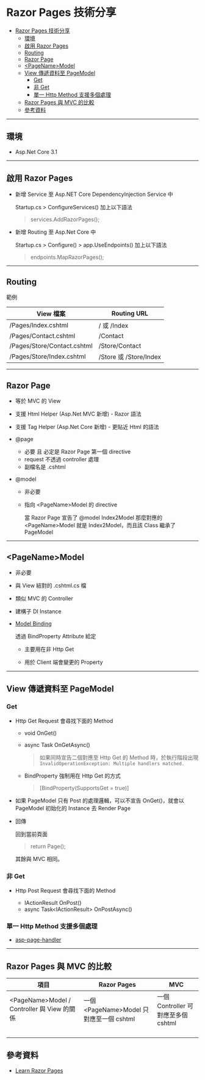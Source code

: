 # Razor Pages 技術分享

- [Razor Pages 技術分享](#razor-pages-%e6%8a%80%e8%a1%93%e5%88%86%e4%ba%ab)
  - [環境](#%e7%92%b0%e5%a2%83)
  - [啟用 Razor Pages](#%e5%95%9f%e7%94%a8-razor-pages)
  - [Routing](#routing)
  - [Razor Page](#razor-page)
  - [&lt;PageName&gt;Model](#ltpagenamegtmodel)
  - [View 傳遞資料至 PageModel](#view-%e5%82%b3%e9%81%9e%e8%b3%87%e6%96%99%e8%87%b3-pagemodel)
    - [Get](#get)
    - [非 Get](#%e9%9d%9e-get)
    - [單一 Http Method 支援多個處理](#%e5%96%ae%e4%b8%80-http-method-%e6%94%af%e6%8f%b4%e5%a4%9a%e5%80%8b%e8%99%95%e7%90%86)
  - [Razor Pages 與 MVC 的比較](#razor-pages-%e8%88%87-mvc-%e7%9a%84%e6%af%94%e8%bc%83)
  - [參考資料](#%e5%8f%83%e8%80%83%e8%b3%87%e6%96%99)

---

## 環境

- Asp.Net Core 3.1

---

## 啟用 Razor Pages

- 新增 Service 至 Asp.NET Core DependencyInjection Service 中

  Startup.cs > ConfigureServices() 加上以下語法

  > services.AddRazorPages();

- 新增 Routing 至 Asp.Net Core 中

  Startup.cs > Configure() > app.UseEndpoints() 加上以下語法

  > endpoints.MapRazorPages();

---

## Routing

範例

| View 檔案                   | Routing URL            |
| --------------------------- | ---------------------- |
| /Pages/Index.cshtml         | / 或 /Index            |
| /Pages/Contact.cshtml       | /Contact               |
| /Pages/Store/Contact.cshtml | /Store/Contact         |
| /Pages/Store/Index.cshtml   | /Store 或 /Store/Index |

---

## Razor Page

- 等於 MVC 的 View
- 支援 Html Helper (Asp.Net MVC 新增) - Razor 語法
- 支援 Tag Helper (Asp.Net Core 新增) - 更貼近 Html 的語法
- @page

  - 必要 且 必定是 Razor Page 第一個 directive
  - request 不透過 controller 處理
  - 副檔名是 .cshtml

- @model

  - 非必要
  - 指向 \<PageName>Model 的 directive

    當 Razor Page 宣告了 @model Index2Model
    那麼對應的 \<PageName>Model 就是 Index2Model，而且該 Class 繼承了 PageModel

---

## \<PageName>Model

- 非必要
- 與 View 結對的 .cshtml.cs 檔
- 類似 MVC 的 Controller
- 建構子 DI Instance
- [Model Binding](https://docs.microsoft.com/en-us/aspnet/core/mvc/models/model-binding?view=aspnetcore-3.1)

  透過 BindProperty Attribute 給定

  - 主要用在非 Http Get

  - 用於 Client 端會變更的 Property

---

## View 傳遞資料至 PageModel

### Get

- Http Get Request 會尋找下面的 Method

  - void OnGet()
  - async Task OnGetAsync()

    > 如果同時宣告二個對應至 Http Get 的 Method 時，於執行階段出現 `InvalidOperationException: Multiple handlers matched.`

  - BindProperty 強制用在 Http Get 的方式

    > \[BindProperty(SupportsGet = true)]

- 如果 PageModel 只有 Post 的處理邏輯，可以不宣告 OnGet()，就會以 PageModel 初始化的 Instance 去 Render Page
- 回傳

  回到當前頁面

  > return Page();

  其餘與 MVC 相同。

### 非 Get

- Http Post Request 會尋找下面的 Method

  - IActionResult OnPost()
  - async Task\<IActionResult> OnPostAsync()

### 單一 Http Method 支援多個處理

- [asp-page-handler](https://www.learnrazorpages.com/razor-pages/handler-methods)

---

## Razor Pages 與 MVC 的比較

| 項目                                         | Razor Pages                               | MVC                                 |
| -------------------------------------------- | ----------------------------------------- | ----------------------------------- |
| \<PageName>Model / Controller 與 View 的關係 | 一個 \<PageName>Model 只對應至一個 cshtml | 一個 Controller 可對應至多個 cshtml |
|                                              |                                           |                                     |
|                                              |                                           |                                     |
|                                              |                                           |                                     |
|                                              |                                           |                                     |

## 參考資料

- [Learn Razor Pages](https://www.learnrazorpages.com/)
